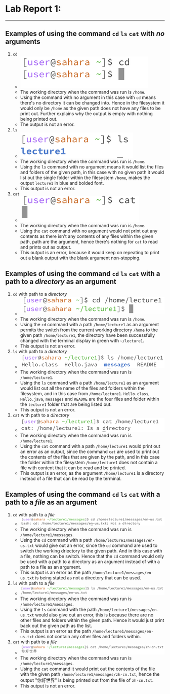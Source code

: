 # Lab Report 1:
---
## **Examples of using the command `cd` `ls` `cat` with *no* arguments**
1. `cd`
   * ![Image](cd.png)
   * The working directory when the command was run is `/home`.
   * Using the command with no argument in this case with `cd` means there's no directory it can be changed into. Hence in the filesystem it would only be `/home` as the given path does not have any files to be print out. Further explains why the output is empty with nothing being printed out.
   * The output is not an error.
2. `ls`
   * ![Image](ls.png)
   * The working directory when the command was run is `/home`.
   * Using the `ls` command with no argument means it would list the files and folders of the given path, in this case with no given path it would list out the single folder within the filesystem `/home`, makes the output `lecture1` in blue and bolded font.
   * This output is not an error.
3. `cat`
   * ![Image](cat.png)
   * The working directory when the command was run is `/home`.
   * Using the `cat` command with no argument would not print out any contents as there isn't any contents of any files within the given path, path are the argument, hence there's nothing for `cat` to read and prints out as output.
   * This output is an error, because it would keep on repeating to print out a blank output with the blank argument non-stopping.

## **Examples of using the command `cd` `ls` `cat` with a path to a *directory* as an argument**
1. `cd` with path to a *directory*
   * ![Image](cdWithDirectory.png)
   * The working directory when the command was run is `/home`.
   * Using the `cd` command with a path `/home/lecture1` as an argument permits the switch from the current working directory `/home` to the given path `/home/lecture1`, the directory have been successfully changed with the terminal display in green with `~/lecture1`.
   * This output is not an error.
2. `ls` with path to a *directory*
   * ![Image](lsWithDirectory.png)
   * The working directory when the command was run is `/home/lecture1`.
   * Using the `ls` command with a path `/home/lecture1` as an argument would list out all the name of the files and folders within the filesystem, and in this case from `/home/lecture1`. `Hello.class`, `Hello.java`, `messages` and `README` are the four files and folder within the `lecture1` folder that are being listed out.
   * This output is not an error.
3. `cat` with path to a *directory*
   * ![Image](catWithDirectory.png)
   * The working directory when the command was run is `/home/lecture1`.
   * Using the `cat` command with a path `/home/lecture1` would print out an error as an output, since the command `cat` are used to print out the contents of the files that are given by the path, and in this case the folder within the filesystem `/home/lecture1` does not contain a file with content that it can be read and be printed.
   * This output is an error, as the argument `/home/lecture1` is a directory instead of a file that can be read by the terminal.

## **Examples of using the command `cd` `ls` `cat` with a path to a *file* as an argument**
1. `cd` with path to a *file*
   * ![Image](cdWithFile.png)
   * The working directory when the command was run is `/home/lecture1/messages`.
   * Using the `cd` command with a path `/home/lecture1/messages/en-us.txt` would give out an error, since the `cd` command are used to switch the working driectory to the given path. And in this case with a file, nothing can be switch. Hence that the `cd` command would only be used with a path to a directory as an argument instead of with a path to a file as an argument.
   * This output is an error as the path `/home/lecture1/messages/en-us.txt` is being stated as not a directory that can be used.
2. `ls` with path to a *file*
   * ![Image](lsWithFile.png)
   * The working directory when the command was run is `/home/lecture1/messages`.
   * Using the `ls` command with the path `/home/lecture1/messages/en-us.txt` would also give out an error, this is because there are no other files and folders within the given path. Hence it would just print back out the given path as the list.
   * This output is an error as the path `/home/lecture1/messages/en-us.txt` does not contain any other files and folders within.
3. `cat` with path to a *file*
   * ![Image](catWithFile.png)
   * The working directory when the command was run is `/home/lecture1/messages`.
   * Using the `cat` command it would print out the contents of the file with the given path `/home/lecture1/messages/zh-cn.txt`, hence the output "你好世界" is being printed out from the file of `zh-cn.txt`.
   * This output is not an error.
